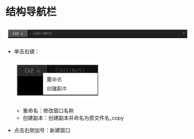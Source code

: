 # 结构导航栏

![navi](./nested/qstudio_navi.png)

- 单击右键：
  
  ![navi](./nested/qstudio_navi2.png)
  - 重命名：修改窗口名称
  - 创建副本：创建副本并命名为原文件名_copy

- 点击右侧加号：新建窗口